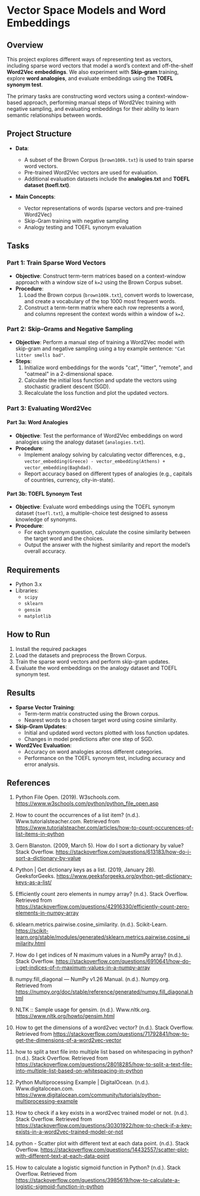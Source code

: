 # Vector Space Models and Word Embeddings

## Overview
This project explores different ways of representing text as vectors, including sparse word vectors that model a word’s context and off-the-shelf **Word2Vec embeddings**. We also experiment with **Skip-gram** training, explore **word analogies**, and evaluate embeddings using the **TOEFL synonym test**.

The primary tasks are constructing word vectors using a context-window-based approach, performing manual steps of Word2Vec training with negative sampling, and evaluating embeddings for their ability to learn semantic relationships between words.

## Project Structure
- **Data**: 
  - A subset of the Brown Corpus (`brown100k.txt`) is used to train sparse word vectors.
  - Pre-trained Word2Vec vectors are used for evaluation.
  - Additional evaluation datasets include the **analogies.txt** and **TOEFL dataset (toefl.txt)**.
  
- **Main Concepts**:
  - Vector representations of words (sparse vectors and pre-trained Word2Vec)
  - Skip-Gram training with negative sampling
  - Analogy testing and TOEFL synonym evaluation

## Tasks

### Part 1: Train Sparse Word Vectors
- **Objective**: Construct term-term matrices based on a context-window approach with a window size of `k=2` using the Brown Corpus subset.
- **Procedure**:
  1. Load the Brown corpus (`brown100k.txt`), convert words to lowercase, and create a vocabulary of the top 1000 most frequent words.
  2. Construct a term-term matrix where each row represents a word, and columns represent the context words within a window of `k=2`.
 
### Part 2: Skip-Grams and Negative Sampling
- **Objective**: Perform a manual step of training a Word2Vec model with skip-gram and negative sampling using a toy example sentence: `"Cat litter smells bad"`.
- **Steps**:
  1. Initialize word embeddings for the words "cat", "litter", "remote", and "oatmeal" in a 2-dimensional space.
  2. Calculate the initial loss function and update the vectors using stochastic gradient descent (SGD).
  3. Recalculate the loss function and plot the updated vectors.
  
### Part 3: Evaluating Word2Vec

#### Part 3a: Word Analogies
- **Objective**: Test the performance of Word2Vec embeddings on word analogies using the analogy dataset (`analogies.txt`).
- **Procedure**:
  - Implement analogy solving by calculating vector differences, e.g., `vector_embedding(Greece) - vector_embedding(Athens) + vector_embedding(Baghdad)`.
  - Report accuracy based on different types of analogies (e.g., capitals of countries, currency, city-in-state).

#### Part 3b: TOEFL Synonym Test
- **Objective**: Evaluate word embeddings using the TOEFL synonym dataset (`toefl.txt`), a multiple-choice test designed to assess knowledge of synonyms.
- **Procedure**:
  - For each synonym question, calculate the cosine similarity between the target word and the choices.
  - Output the answer with the highest similarity and report the model’s overall accuracy.
  
## Requirements
- Python 3.x
- Libraries:
  - `scipy`
  - `sklearn`
  - `gensim`
  - `matplotlib`
  
## How to Run
1. Install the required packages
2. Load the datasets and preprocess the Brown Corpus.
3. Train the sparse word vectors and perform skip-gram updates.
4. Evaluate the word embeddings on the analogy dataset and TOEFL synonym test.

## Results
- **Sparse Vector Training**: 
  - Term-term matrix constructed using the Brown corpus.
  - Nearest words to a chosen target word using cosine similarity.
- **Skip-Gram Updates**: 
  - Initial and updated word vectors plotted with loss function updates.
  - Changes in model predictions after one step of SGD.
- **Word2Vec Evaluation**:
  - Accuracy on word analogies across different categories.
  - Performance on the TOEFL synonym test, including accuracy and error analysis.

## References
1. Python File Open. (2019). W3schools.com. https://www.w3schools.com/python/python_file_open.asp

2. How to count the occurrences of a list item? (n.d.). Www.tutorialsteacher.com. Retrieved from https://www.tutorialsteacher.com/articles/how-to-count-occurences-of-list-items-in-python

3. Gern Blanston. (2009, March 5). How do I sort a dictionary by value? Stack Overflow. https://stackoverflow.com/questions/613183/how-do-i-sort-a-dictionary-by-value

4. Python | Get dictionary keys as a list. (2019, January 28). GeeksforGeeks. https://www.geeksforgeeks.org/python-get-dictionary-keys-as-a-list/

5. Efficiently count zero elements in numpy array? (n.d.). Stack Overflow. Retrieved from https://stackoverflow.com/questions/42916330/efficiently-count-zero-elements-in-numpy-array

6. sklearn.metrics.pairwise.cosine_similarity. (n.d.). Scikit-Learn. https://scikit-learn.org/stable/modules/generated/sklearn.metrics.pairwise.cosine_similarity.html

7. How do I get indices of N maximum values in a NumPy array? (n.d.). Stack Overflow. https://stackoverflow.com/questions/6910641/how-do-i-get-indices-of-n-maximum-values-in-a-numpy-array

8. numpy.fill_diagonal — NumPy v1.26 Manual. (n.d.). Numpy.org. Retrieved from https://numpy.org/doc/stable/reference/generated/numpy.fill_diagonal.html

9. NLTK :: Sample usage for gensim. (n.d.). Www.nltk.org. https://www.nltk.org/howto/gensim.html

10. How to get the dimensions of a word2vec vector? (n.d.). Stack Overflow. Retrieved from https://stackoverflow.com/questions/71792841/how-to-get-the-dimensions-of-a-word2vec-vector

11. how to split a text file into multiple list based on whitespacing in python? (n.d.). Stack Overflow. Retrieved from https://stackoverflow.com/questions/28018285/how-to-split-a-text-file-into-multiple-list-based-on-whitespacing-in-python

12. Python Multiprocessing Example | DigitalOcean. (n.d.). Www.digitalocean.com. https://www.digitalocean.com/community/tutorials/python-multiprocessing-example

13. How to check if a key exists in a word2vec trained model or not. (n.d.). Stack Overflow. Retrieved from https://stackoverflow.com/questions/30301922/how-to-check-if-a-key-exists-in-a-word2vec-trained-model-or-not


14. python - Scatter plot with different text at each data point. (n.d.). Stack Overflow. https://stackoverflow.com/questions/14432557/scatter-plot-with-different-text-at-each-data-point

15. How to calculate a logistic sigmoid function in Python? (n.d.). Stack Overflow. Retrieved from https://stackoverflow.com/questions/3985619/how-to-calculate-a-logistic-sigmoid-function-in-python

